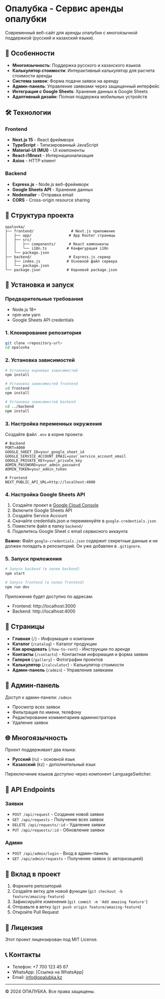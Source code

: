 # Опалубка - Сервис аренды опалубки

Современный веб-сайт для аренды опалубки с многоязычной поддержкой (русский и казахский языки).

## 🚀 Особенности

- **Многоязычность**: Поддержка русского и казахского языков
- **Калькулятор стоимости**: Интерактивный калькулятор для расчета стоимости аренды
- **Система заявок**: Форма подачи заявок на аренду
- **Админ-панель**: Управление заявками через защищенный интерфейс
- **Интеграция с Google Sheets**: Хранение данных в Google Sheets
- **Адаптивный дизайн**: Полная поддержка мобильных устройств

## 🛠 Технологии

### Frontend
- **Next.js 15** - React фреймворк
- **TypeScript** - Типизированный JavaScript
- **Material-UI (MUI)** - UI компоненты
- **React-i18next** - Интернационализация
- **Axios** - HTTP клиент

### Backend
- **Express.js** - Node.js веб-фреймворк
- **Google Sheets API** - Хранение данных
- **Nodemailer** - Отправка email
- **CORS** - Cross-origin resource sharing

## 📁 Структура проекта

```
opalovka/
├── frontend/                 # Next.js приложение
│   ├── app/                 # App Router страницы
│   ├── src/
│   │   ├── components/      # React компоненты
│   │   └── i18n.ts         # Конфигурация i18n
│   └── package.json
├── backend/                 # Express.js сервер
│   ├── index.js            # Основной файл сервера
│   └── package.json
└── package.json            # Корневой package.json
```

## 🚀 Установка и запуск

### Предварительные требования
- Node.js 18+
- npm или yarn
- Google Sheets API credentials

### 1. Клонирование репозитория
```bash
git clone <repository-url>
cd opalovka
```

### 2. Установка зависимостей
```bash
# Установка корневых зависимостей
npm install

# Установка зависимостей frontend
cd frontend
npm install

# Установка зависимостей backend
cd ../backend
npm install
```

### 3. Настройка переменных окружения

Создайте файл `.env` в корне проекта:

```env
# Backend
PORT=4000
GOOGLE_SHEET_ID=your_google_sheet_id
GOOGLE_SERVICE_ACCOUNT_EMAIL=your_service_account_email
GOOGLE_PRIVATE_KEY=your_private_key
ADMIN_PASSWORD=your_admin_password
ADMIN_TOKEN=your_admin_token

# Frontend
NEXT_PUBLIC_API_URL=http://localhost:4000
```

### 4. Настройка Google Sheets API

1. Создайте проект в [Google Cloud Console](https://console.cloud.google.com/)
2. Включите Google Sheets API
3. Создайте Service Account
4. Скачайте credentials.json и переименуйте в `google-credentials.json`
5. Поместите файл в папку `backend/`
6. Поделитесь Google Sheet с email сервисного аккаунта

**Важно:** Файл `google-credentials.json` содержит секретные данные и не должен попадать в репозиторий. Он уже добавлен в `.gitignore`.

### 5. Запуск приложения

```bash
# Запуск backend (в папке backend)
npm start

# Запуск frontend (в папке frontend)
npm run dev
```

Приложение будет доступно по адресам:
- Frontend: http://localhost:3000
- Backend: http://localhost:4000

## 📱 Страницы

- **Главная** (`/`) - Информация о компании
- **Каталог** (`/catalog`) - Каталог продукции
- **Как арендовать** (`/how-to-rent`) - Инструкции по аренде
- **Контакты** (`/contacts`) - Контактная информация и форма заявки
- **Галерея** (`/gallery`) - Фотографии проектов
- **Калькулятор** (`/calculator`) - Калькулятор стоимости
- **Админ-панель** (`/admin`) - Управление заявками

## 🔐 Админ-панель

Доступ к админ-панели: `/admin`
- Просмотр всех заявок
- Фильтрация по имени, телефону
- Редактирование комментариев администратора
- Удаление заявок

## 🌐 Многоязычность

Проект поддерживает два языка:
- **Русский** (ru) - основной язык
- **Казахский** (kz) - дополнительный язык

Переключение языков доступно через компонент LanguageSwitcher.

## 📧 API Endpoints

### Заявки
- `POST /api/request` - Создание новой заявки
- `GET /api/requests` - Получение всех заявок
- `DELETE /api/requests/:id` - Удаление заявки
- `PUT /api/requests/:id` - Обновление заявки

### Админ
- `POST /api/admin/login` - Вход в админ-панель
- `GET /api/admin/requests` - Получение заявок (с авторизацией)

## 🤝 Вклад в проект

1. Форкните репозиторий
2. Создайте ветку для новой функции (`git checkout -b feature/amazing-feature`)
3. Зафиксируйте изменения (`git commit -m 'Add amazing feature'`)
4. Отправьте в ветку (`git push origin feature/amazing-feature`)
5. Откройте Pull Request

## 📄 Лицензия

Этот проект лицензирован под MIT License.

## 📞 Контакты

- Телефон: +7 700 123 45 67
- WhatsApp: [Ссылка на WhatsApp]
- Email: info@opalubka.kz

---

© 2024 ОПАЛУБКА. Все права защищены. 